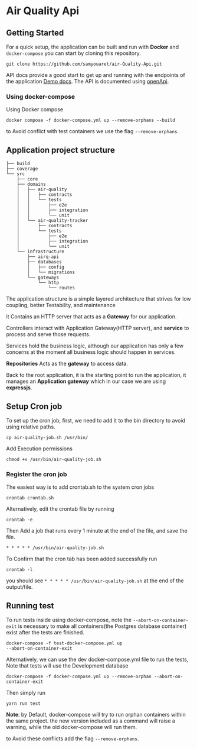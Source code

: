 # Air Quality Api

## Getting Started

For a quick setup, the application can be built and run with **Docker** and `docker-compose` you can start by cloning this repository.

    git clone https://github.com/samyouaret/air-Quality-Api.git

API docs provide a good start to get up and running with the endpoints of the application [Demo docs](http://localhost:3000/api/docs). The API is documented using [openApi]([https://](https://swagger.io/specification/)).

### Using docker-compose

Using Docker compose 

    docker compose -f docker-compose.yml up --remove-orphans --build

to Avoid conflict with test containers we use the flag `--remove-orphans`.

## Application project structure

```
├── build
├── coverage
└── src
    ├── core
    ├── domains
    │   ├── air-quality
    │   │   ├── contracts
    │   │   └── tests
    │   │       ├── e2e
    │   │       ├── integration
    │   │       └── unit
    │   └── air-quality-tracker
    │       ├── contracts
    │       └── tests
    │           ├── e2e
    │           ├── integration
    │           └── unit
    └── infrastructure
        ├── airq-api
        ├── databases
        │   ├── config
        │   └── migrations
        └── gateways
            └── http
                └── routes
```

The application structure is a simple layered architecture that strives for low coupling, better Testability, and maintenance

it Contains an HTTP server that acts as a **Gateway** for our application.

Controllers interact with Application Gateway(HTTP server), and **service** to process and serve those requests.

Services hold the business logic, although our application has only a few concerns at the moment all business logic should happen in services.

**Repositories** Acts as the **gateway** to access data.

Back to the root application, it is the starting point to run the application, it manages an **Application gateway** which in our case we are using **expressjs**.

## Setup Cron job

To set up the cron job, first, we need to add it to the bin directory to avoid using relative paths.

    cp air-quality-job.sh /usr/bin/

Add Execution permissions

    chmod +x /usr/bin/air-quality-job.sh

### Register the cron job

The easiest way is to add crontab.sh to the system cron jobs

    crontab crontab.sh

Alternatively, edit the crontab file by  running

    crontab -e

Then Add a job that runs every 1 minute at the end of the file, and save the file.

    * * * * * /usr/bin/air-quality-job.sh

To Confirm that the cron tab has been added successfully run

    crontab -l

you should see `* * * * * /usr/bin/air-quality-job.sh` at the end of the output/file.

## Running test

To run tests inside using docker-compose, note the `--abort-on-container-exit` is necessary to make all containers(the Postgres database container) exist after the tests are finished.

    docker-compose -f test-docker-compose.yml up 
    --abort-on-container-exit

Alternatively, we can use the dev docker-compose.yml file to run the tests, Note that tests will use the Development database
    
    docker-compose -f docker-compose.yml up --remove-orphan --abort-on-container-exit

Then simply run

    yarn run test

**Note**: by Default, docker-compose will try to run orphan containers within the same project. the new version included as a command will raise a warning, while the old docker-compose will run them.

to Avoid these conflicts add the flag `--remove-orphans`.